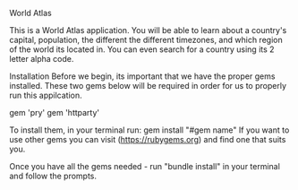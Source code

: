 World Atlas 

This is a World Atlas application. You will be able to learn about a country's capital, population, 
the different the different timezones, and which region of the world its located in. You can even search
for a country using its 2 letter alpha code. 


Installation
Before we begin, its important that we have the proper gems installed. These two gems below will be required in order for us
to properly run this appilcation. 

gem 'pry'
gem 'httparty'

To install them, in your terminal run: gem install "#gem name"
If you want to use other gems you can visit (https://rubygems.org) and find one that suits you. 

Once you have all the gems needed - run "bundle install" in your terminal and follow the prompts.



